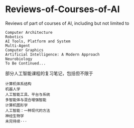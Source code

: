 # Reviews-of-Courses-of-AI
Reviews of part of courses of AI, including but not limited to

    Computer Architecture
    Robotics
    AI Tools, Platform and System
    Multi-Agent
    Computer Graphics
    Artificial Intelligence: A Modern Approach
    Neurobiology
    To Be Continued...

部分人工智能课程的复习笔记，包括但不限于

    计算机体系结构
    机器人学
    人工智能工具、平台与系统
    多智能体与混合增强智能
    计算机图形学
    人工智能：一种现代的方法
    神经生物学
    未完待续···
